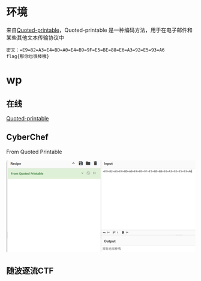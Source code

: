 # 环境

来自[Quoted-printable](https://buuoj.cn/challenges#Quoted-printable)，Quoted-printable 是一种编码方法，用于在电子邮件和某些其他文本传输协议中

```
密文：=E9=82=A3=E4=BD=A0=E4=B9=9F=E5=BE=88=E6=A3=92=E5=93=A6
flag{那你也很棒哦}
```

# wp

## 在线

[Quoted-printable](http://www.hiencode.com/quoted.html)

## CyberChef

From Quoted Printable

![image-20240913214113207](image/image-20240913214113207.png)

## 随波逐流CTF